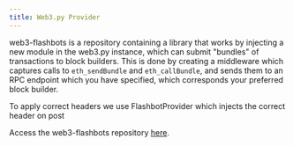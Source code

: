 ```yaml
---
title: Web3.py Provider
---
```

web3-flashbots is a repository containing a library that works by injecting a new module in the web3.py instance, which can submit "bundles" of transactions to block builders. This is done by creating
a middleware which captures calls to `eth_sendBundle` and `eth_callBundle`, and sends
them to an RPC endpoint which you have specified, which corresponds your preferred block builder.

To apply correct headers we use FlashbotProvider which injects the correct header on post

Access the web3-flashbots repository [here](https://github.com/flashbots/web3-flashbots).
